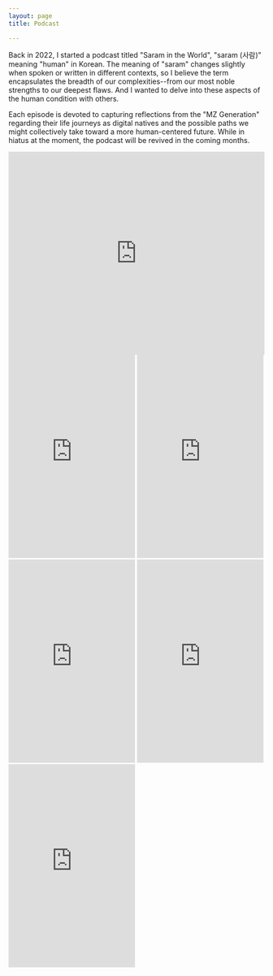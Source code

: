 ```yaml
---
layout: page
title: Podcast

---
```


Back in 2022, I started a podcast titled "Saram in the World", "saram (사람)" meaning "human" in Korean. The meaning of "saram" changes slightly when spoken or written in different contexts, so I believe the term encapsulates the breadth of our complexities--from our most noble strengths to our deepest flaws. And I wanted to delve into these aspects of the human condition with others. 

Each episode is devoted to capturing reflections from the  "MZ Generation" regarding their life journeys as digital natives and the possible paths we might collectively take toward a more human-centered future. While in hiatus at the moment, the podcast will be revived in the coming months.

<iframe title="The Implications of a Computerized Society?" allowtransparency="true" height="300" width="100%" style="border: none; min-width: min(100%, 200px);height:400px;" scrolling="no" data-name="pb-iframe-player" src="https://www.podbean.com/player-v2/?from=embed&i=4gpqk-129ba13-pb&square=1&share=1&download=1&fonts=Arial&skin=1&font-color=auto&rtl=0&logo_link=episode_page&btn-skin=7&size=300" loading="lazy" allowfullscreen=""></iframe>


<iframe title="Self-Empowerment & Inclusivity in Tech Ethics" allowtransparency="true" height="300" width="49.5%" style="border: none; min-width: min(100%, 200px);height:400px;" scrolling="no" data-name="pb-iframe-player" src="https://www.podbean.com/player-v2/?from=embed&i=39nhq-128d589-pb&square=1&share=1&download=1&fonts=Arial&skin=1&font-color=auto&rtl=0&logo_link=episode_page&btn-skin=7&size=300" loading="lazy" allowfullscreen=""></iframe>


<iframe title="A World on Fire?: Finding Hope in Tech Ethics & the Values Within" allowtransparency="true" height="300" width="49.5%" style="border: none; min-width: min(100%, 200px);height:400px;" scrolling="no" data-name="pb-iframe-player" src="https://www.podbean.com/player-v2/?from=embed&i=gn3s7-126fe24-pb&square=1&share=1&download=1&fonts=Arial&skin=1&font-color=auto&rtl=0&logo_link=episode_page&btn-skin=7&size=300" loading="lazy" allowfullscreen=""></iframe>


<iframe title="Balancing the Real and the Virtual" allowtransparency="true" height="300" width="49.5%" style="border: none; min-width: min(100%, 200px);height:400px;" scrolling="no" data-name="pb-iframe-player" src="https://www.podbean.com/player-v2/?from=embed&i=tphhe-1262ecc-pb&square=1&share=1&download=1&fonts=Arial&skin=1&font-color=auto&rtl=0&logo_link=episode_page&btn-skin=7&size=300" loading="lazy" allowfullscreen=""></iframe>


<iframe title="Darth Vader, Tech Exceptionalism, and the Control Paradox" allowtransparency="true" height="300" width="49.5%" style="border: none; min-width: min(100%, 200px);height:400px;" scrolling="no" data-name="pb-iframe-player" src="https://www.podbean.com/player-v2/?from=embed&i=i4h7i-12611ac-pb&square=1&share=1&download=1&fonts=Arial&skin=1&font-color=auto&rtl=0&logo_link=episode_page&btn-skin=7&size=300" loading="lazy" allowfullscreen=""></iframe>


<iframe title="Tech on the Daily and Control" allowtransparency="true" height="300" width="49.5%" style="border: none; min-width: min(100%, 200px);height:400px;" scrolling="no" data-name="pb-iframe-player" src="https://www.podbean.com/player-v2/?from=embed&i=c3f54-1250321-pb&square=1&share=1&download=1&fonts=Arial&skin=1&font-color=auto&rtl=0&logo_link=episode_page&btn-skin=7&size=300" loading="lazy" allowfullscreen=""></iframe>